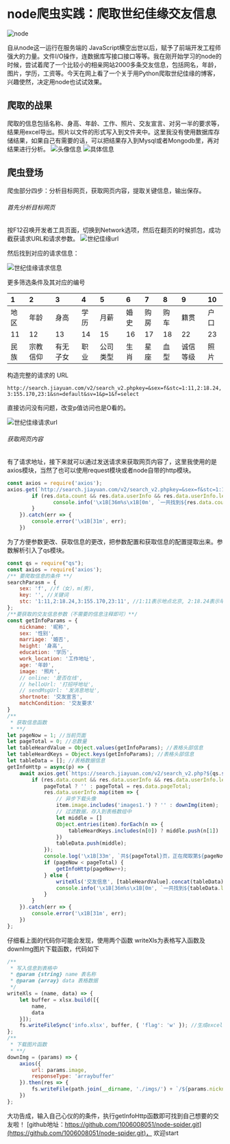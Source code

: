 # node爬虫实践：爬取世纪佳缘交友信息
![node](https://imgconvert.csdnimg.cn/aHR0cHM6Ly9kc3MwLmJhaWR1LmNvbS82T05Xc2ppcDBRSVo4dHlobnEvaXQvdT0yODIyODA2NTM5LDMwNjI1NDg1MDUmZm09ODUmYXBwPTc5JmY9SlBH?x-oss-process=image/format,png)

自从node这一运行在服务端的 JavaScript横空出世以后，赋予了前端开发工程师强大的力量。文件I/O操作，连数据库写接口接口等等。我在刚开始学习的node的时候，尝试着爬了一个比较小的相亲网站2000多条交友信息，包括网名，年龄，图片，学历，工资等。今天在网上看了一个关于用Python爬取世纪佳缘的博客，兴趣使然，决定用node也试试效果。

## 爬取的战果
爬取的信息包括名称、身高、年龄、工作、照片、交友宣言、对另一半的要求等，结果用excel导出。照片以文件的形式写入到文件夹中。这里我没有使用数据库存储结果，如果自己有需要的话，可以把结果存入到Mysql或者Mongodb里，再对结果进行分析。
![头像信息](https://img-blog.csdnimg.cn/20200111192829933.png?x-oss-process=image/watermark,type_ZmFuZ3poZW5naGVpdGk,shadow_10,text_aHR0cHM6Ly9ibG9nLmNzZG4ubmV0L3dhbmcxMDA2MDA4MDUx,size_16,color_FFFFFF,t_70)
![具体信息](https://img-blog.csdnimg.cn/20200111192935161.png?x-oss-process=image/watermark,type_ZmFuZ3poZW5naGVpdGk,shadow_10,text_aHR0cHM6Ly9ibG9nLmNzZG4ubmV0L3dhbmcxMDA2MDA4MDUx,size_16,color_FFFFFF,t_70)


## 爬虫登场
爬虫部分四步：分析目标网页，获取网页内容，提取关键信息，输出保存。

###### 首先分析目标网页

按F12召唤开发者工具页面，切换到Network选项，然后在翻页的时候抓包，成功截获请求URL和请求参数。
![世纪佳缘url](https://img-blog.csdnimg.cn/20200111194626778.png?x-oss-process=image/watermark,type_ZmFuZ3poZW5naGVpdGk,shadow_10,text_aHR0cHM6Ly9ibG9nLmNzZG4ubmV0L3dhbmcxMDA2MDA4MDUx,size_16,color_FFFFFF,t_70)

然后找到对应的请求信息：

![世纪佳缘请求信息](https://img-blog.csdnimg.cn/20200111194559195.png?x-oss-process=image/watermark,type_ZmFuZ3poZW5naGVpdGk,shadow_10,text_aHR0cHM6Ly9ibG9nLmNzZG4ubmV0L3dhbmcxMDA2MDA4MDUx,size_16,color_FFFFFF,t_70)

更多筛选条件及其对应的编号

	
| 1 | 2 | 3 | 4 | 5 | 6 | 7 | 8 | 9 | 10 |
|:- |:- |:-|:-|:-|:-|:-|:-|:-|:-|
|地区|年龄| 身高| 学历| 月薪| 婚史| 购房| 购车| 籍贯| 户口|
| 11 | 12 | 13 | 14 | 15 | 16 | 17 | 18 | 22 | 23 |
|民族|宗教信仰| 有无子女| 职业| 公司类型| 生肖| 星座| 血型| 诚信等级| 照片|

构造完整的请求的 URL

`http://search.jiayuan.com/v2/search_v2.phpkey=&sex=f&stc=1:11,2:18.24,3:155.170,23:1&sn=default&sv=1&p=1&f=select`

直接访问没有问题，改变p值访问也是O看的。

![世纪佳缘请求url](https://img-blog.csdnimg.cn/20200111200937353.png?x-oss-process=image/watermark,type_ZmFuZ3poZW5naGVpdGk,shadow_10,text_aHR0cHM6Ly9ibG9nLmNzZG4ubmV0L3dhbmcxMDA2MDA4MDUx,size_16,color_FFFFFF,t_70)
###### 获取网页内容
有了请求地址，接下来就可以通过发送请求来获取网页内容了，这里我使用的是axios模块，当然了也可以使用request模块或者node自带的http模块。

```javascript
const axios = require('axios');
axios.get(`http://search.jiayuan.com/v2/search_v2.phpkey=&sex=f&stc=1:11,2:18.24,3:155.170,23:1&sn=default&sv=1&p=1&f=select`).then(res => {
        if (res.data.count && res.data.userInfo && res.data.userInfo.length) {
               console.info('\x1B[36m%s\x1B[0m', `一共找到${res.data.count}个符合你的要求的交友信息！`);
        }
    }).catch(err => {
        console.error('\x1B[31m', err);
    })
```
为了方便参数更改、获取信息的更改，把参数配置和获取信息的配置提取出来。参数解析引入了qs模块。

```javascript
const qs = require("qs");
const axios = require('axios');
/** 要爬取信息的条件 **/
searchParasm = {
    sex: 'f', //f（女），m(男),
    key: '', //关键词
    stc: '1:11,2:18.24,3:155.170,23:11', //1:11表示地点北京, 2:18.24表示年龄18到24岁, 3:155.170表示身高在155到170, 23:11表示有照片,stc说明及更多信息请查看README
};
/**要获取的交友信息参数（不需要的信息注释即可）**/
const getInfoParams = {
    nickname: '昵称',
    sex: '性别',
    marriage: '婚否',
    height: '身高',
    education: '学历',
    work_location: '工作地址',
    age: '年龄',
    image: '照片',
    // online: '是否在线',
    // helloUrl: '打招呼地址',
    // sendMsgUrl: '发消息地址',
    shortnote: '交友宣言',
    matchCondition: '交友要求'
}
/**
 * 获取信息函数
 * **/
let pageNow = 1; //当前页面
let pageTotal = 0; //总数量
let tableHeardValue = Object.values(getInfoParams); //表格头部信息
let tableHeardKeys = Object.keys(getInfoParams); //表格头部信息
let tableData = []; //表格数据信息
getInfoHttp = async(p) => {
    await axios.get(`https://search.jiayuan.com/v2/search_v2.php?${qs.stringify(Object.assign(searchParasm,{p}))}`).then(res => {
        if (res.data.count && res.data.userInfo && res.data.userInfo.length) {
            pageTotal ? '' : pageTotal = res.data.pageTotal;
            res.data.userInfo.map(item => {
                // 异步下载头像
                item.image.includes('images1.') ? '' : downImg(item);
                // 过滤数据，存入到表格数组中
                let middle = []
                Object.entries(item).forEach(n => {
                    tableHeardKeys.includes(n[0]) ? middle.push(n[1]) : ''
                })
                tableData.push(middle);
            });
            console.log('\x1B[33m', `共${pageTotal}页，正在爬取第${pageNow}页信息`);
            if (pageNow < pageTotal) {
                getInfoHttp(pageNow++);
            } else {
                writeXls('交友信息', [tableHeardValue].concat(tableData));
                console.info('\x1B[36m%s\x1B[0m', `一共找到${tableData.length+1}个符合你的要求的交友信息！`);
            }
        }
    }).catch(err => {
        console.error('\x1B[31m', err);
    })
};
```
仔细看上面的代码你可能会发现，使用两个函数 writeXls为表格写入函数及downImg图片下载函数，代码如下

```javascript
/**
 * 写入信息到表格中
 * @param {string} name 表名称
 * @param {array} data 表格数据
 */
writeXls = (name, data) => {
    let buffer = xlsx.build([{
        name,
        data
    }]);
    fs.writeFileSync('info.xlsx', buffer, { 'flag': 'w' }); //生成excel
};
/**
 * 下载图片函数
 * **/
downImg = (params) => {
    axios({
        url: params.image,
        responseType: 'arraybuffer'
    }).then(res => {
        fs.writeFile(path.join(__dirname, './imgs/') + `/${params.nickname}.png`, res.data, { encoding: "binary" }, () => {});
    })
};
```
大功告成，输入自己心仪的的条件，执行getInfoHttp函数即可找到自己想要的交友啦！
[github地址：https://github.com/1006008051/node-spider.git](https://github.com/1006008051/node-spider.git)， 欢迎start
